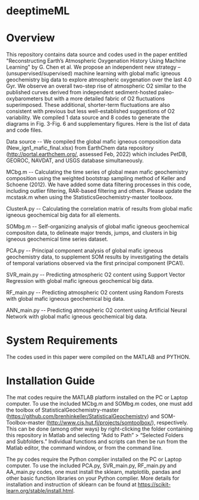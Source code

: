 # deeptimeML

# Overview

This repository contains data source and codes used in the paper entitled "Reconstructing Earth’s Atmospheric Oxygenation History Using Machine Learning" by G. Chen et al. We propose an independent new strategy – (unsupervised/supervised) machine learning with global mafic igneous geochemistry big data to explore atmospheric oxygenation over the last 4.0 Gyr. We observe an overall two-step rise of atmospheric O2 similar to the published curves derived from independent sediment-hosted paleo-oxybarometers but with a more detailed fabric of O2 fluctuations superimposed. These additional, shorter-term fluctuations are also consistent with previous but less well-established suggestions of O2 variability. We compiled 1 data source and 8 codes to generate the diagrams in Fig. 3-Fig. 6 and supplementary figures. Here is the list of data and code files.

Data source -- We compiled the global mafic igneous composition data (New_ign1_mafic_final.xlsx) from EarthChem data repository (http://portal.earthchem.org/, assessed Feb, 2022) which includes PetDB, GEOROC, NAVDAT, and USGS database simultaneously. 

MCbg.m -- Calculating the time series of global mean mafic geochemistry composition using the weighted bootstrap sampling method of Keller and Schoene (2012). We have added some data filtering processes in this code, including outlier filtering, RAR-based filtering and others. Please update the mcstask.m when using the StatisticsGeochemistry-master toolboox. 

ClusterA.py -- Calculating the correlation matrix of results from global mafic igneous geochemical big data for all elements.

SOMbg.m -- Self-organizing analysis of global mafic igneous geochemical compositon data, to delineate major trends, jumps, and clusters in big igneous geochemical time series dataset.

PCA.py -- Principal component analysis of global mafic igneous geochemistry data, to supplement SOM results by investigating the details of temporal variations observed via the first principal component (PCA1).

SVR_main.py -- Predicting atmospheric O2 content using Support Vector Regression with global mafic igneous geochemical big data.

RF_main.py -- Predicting atmospheric O2 content using Random Forests with global mafic igneous geochemical big data.

ANN_main.py -- Predicting atmospheric O2 content using Artificial Neural Network with global mafic igneous geochemical big data.

# System Requirements

The codes used in this paper were compiled on the MATLAB and PYTHON.

# Installation Guide

The mat codes require the MATLAB platform installed on the PC or Laptop computer. To use the included MCbg.m and SOMbg.m codes, one must add the toolbox of StatisticalGeochemistry-master (https://github.com/brenhinkeller/StatisticalGeochemistry) and SOM-Toolbox-master (http://www.cis.hut.fi/projects/somtoolbox/), respectively. This can be done (among other ways) by right-clicking the folder containing this repository in Matlab and selecting “Add to Path” > “Selected Folders and Subfolders.” Individual functions and scripts can then be run from the Matlab editor, the command window, or from the command line.

The py codes require the Python complier installed on the PC or Laptop computer. To use the included PCA.py, SVR_main.py, RF_main.py and AA_main.py codes, one must install the sklearn, matplotlib, pandas and other basic function libraries on your Python complier. More details for installation and instruction of sklearn can be found at  https://scikit-learn.org/stable/install.html.


